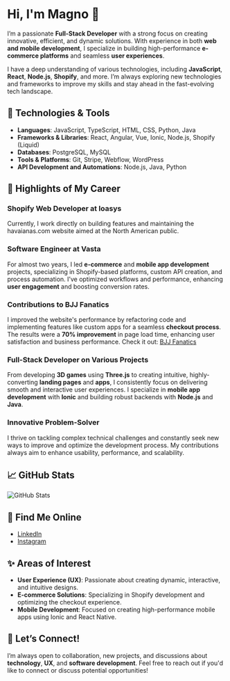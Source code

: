 # Hi, I'm Magno 👋

I’m a passionate **Full-Stack Developer** with a strong focus on creating innovative, efficient, and dynamic solutions. With experience in both **web and mobile development**, I specialize in building high-performance **e-commerce platforms** and seamless **user experiences**.

I have a deep understanding of various technologies, including **JavaScript**, **React**, **Node.js**, **Shopify**, and more. I’m always exploring new technologies and frameworks to improve my skills and stay ahead in the fast-evolving tech landscape.

## 🚀 Technologies & Tools

- **Languages**: JavaScript, TypeScript, HTML, CSS, Python, Java
- **Frameworks & Libraries**: React, Angular, Vue, Ionic, Node.js, Shopify (Liquid)
- **Databases**: PostgreSQL, MySQL
- **Tools & Platforms**: Git, Stripe, Webflow, WordPress
- **API Development and Automations**: Node.js, Java, Python

## 🌟 Highlights of My Career

### **Shopify Web Developer at Ioasys**
Currently, I work directly on building features and maintaining the havaianas.com website aimed at the North American public.

### **Software Engineer at Vasta**
For almost two years, I led **e-commerce** and **mobile app development** projects, specializing in Shopify-based platforms, custom API creation, and process automation. I’ve optimized workflows and performance, enhancing **user engagement** and boosting conversion rates.

### **Contributions to BJJ Fanatics**
I improved the website's performance by refactoring code and implementing features like custom apps for a seamless **checkout process**. The results were a **70% improvement** in page load time, enhancing user satisfaction and business performance. Check it out: [BJJ Fanatics](https://bjjfanatics.com)

### **Full-Stack Developer on Various Projects**
From developing **3D games** using **Three.js** to creating intuitive, highly-converting **landing pages** and **apps**, I consistently focus on delivering smooth and interactive user experiences. I specialize in **mobile app development** with **Ionic** and building robust backends with **Node.js** and **Java**.

### **Innovative Problem-Solver**
I thrive on tackling complex technical challenges and constantly seek new ways to improve and optimize the development process. My contributions always aim to enhance usability, performance, and scalability.

## 📈 GitHub Stats

![GitHub Stats](https://github-readme-stats.vercel.app/api?username=magnosansil&show_icons=true&theme=dracula)

## 🔗 Find Me Online

- [LinkedIn](https://www.linkedin.com/in/magno-sansil)
- [Instagram](https://www.instagram.com/magnosansil)

## ✨ Areas of Interest

- **User Experience (UX)**: Passionate about creating dynamic, interactive, and intuitive designs.
- **E-commerce Solutions**: Specializing in Shopify development and optimizing the checkout experience.
- **Mobile Development**: Focused on creating high-performance mobile apps using Ionic and React Native.

## 💬 Let’s Connect!

I’m always open to collaboration, new projects, and discussions about **technology**, **UX**, and **software development**. Feel free to reach out if you'd like to connect or discuss potential opportunities!
